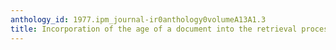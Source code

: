 ```yaml
---
anthology_id: 1977.ipm_journal-ir0anthology0volumeA13A1.3
title: Incorporation of the age of a document into the retrieval process
---
```

